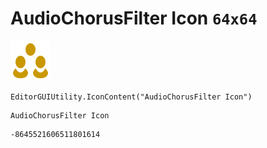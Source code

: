 # AudioChorusFilter Icon `64x64`
<img src="/img/AudioChorusFilter%20Icon.png" width=64 height=64>

``` CSharp
EditorGUIUtility.IconContent("AudioChorusFilter Icon")
```
```
AudioChorusFilter Icon
```
```
-8645521606511801614
```
